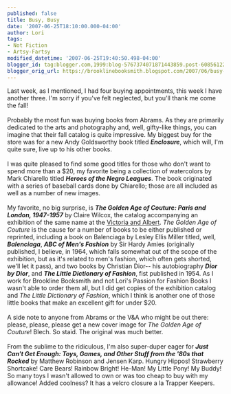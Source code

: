 ```yaml
---
published: false
title: Busy, Busy
date: '2007-06-25T18:10:00.000-04:00'
author: Lori
tags:
- Not Fiction
- Artsy-Fartsy
modified_datetime: '2007-06-25T19:40:50.498-04:00'
blogger_id: tag:blogger.com,1999:blog-5767374071871443859.post-6085612233425556811
blogger_orig_url: https://brooklinebooksmith.blogspot.com/2007/06/busy-busy.html
---
```


Last week, as I mentioned, I had four buying appointments, this week I have another three. I'm sorry if you've felt neglected, but you'll thank me come the fall!<br /><br />Probably the most fun was buying books from Abrams. As they are primarily dedicated to the arts and photography and, well, gifty-like things, you can imagine that their fall catalog is quite impressive. My biggest buy for the store was for a new Andy Goldsworthy book titled <strong><em>Enclosure</em></strong>, which will, I'm quite sure, live up to his other books.<br /><br />I was quite pleased to find some good titles for those who don't want to spend more than a $20, my favorite being a collection of watercolors by Mark Chiarello titled <strong><em>Heroes of the Negro Leagues</em></strong>. The book originated with a series of baseball cards done by Chiarello; those are all included as well as a number of new images.<br /><br />My favorite, no big surprise, is <strong><em>The Golden Age of Couture: Paris and London, 1947-1957</em></strong> by Claire Wilcox, the catalog accompanying an exhibition of the same name at the <a href="https://www.vam.ac.uk/">Victoria and Albert</a>. <em>The Golden Age of Couture</em> is the cause for a number of books to be either published or reprinted, including a book on Balenciaga by Lesley Ellis Miller titled, well, <strong><em>Balenciaga</em></strong>, <strong><em>ABC of Men's Fashion</em></strong> by Sir Hardy Amies (originally published, I believe, in 1964, which falls somewhat out of the scope of the exhibition, but as it's related to men's fashion, which often gets shorted, we'll let it pass), and two books by Christian Dior-- his autobiography <em><strong>Dior by Dior</strong></em>, and <em><strong>The Little Dictionary of Fashion</strong></em>, fist published in 1954. As I work for Brookline Booksmith and not Lori's Passion for Fashion Books I wasn't able to order them all, but I did get copies of the exhibition catalog and <em>The Little Dictionary of Fashion</em>, which I think is another one of those little books that make an excellent gift for under $20.<br /><br />A side note to anyone from Abrams or the V&A who might be out there: please, please, please get a new cover image for <em>The Golden Age of Couture</em>! Blech. So staid. The original was much better.<br /><br />From the sublime to the ridiculous, I'm also super-duper eager for <strong><em>Just Can't Get Enough: Toys, Games, and Other Stuff from the '80s that Rocked</em></strong> by Matthew Robinson and Jensen Karp. Hungry Hippos! Strawberry Shortcake! Care Bears! Rainbow Bright! He-Man! My Little Pony! My Buddy! So many toys I wasn't allowed to own or was too cheap to buy with my allowance! Added coolness? It has a velcro closure a la Trapper Keepers.